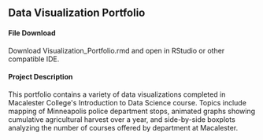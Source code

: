 ## Data Visualization Portfolio
#### File Download

Download Visualization_Portfolio.rmd and open in RStudio or other compatible IDE.

#### Project Description

This portfolio contains a variety of data visualizations completed in Macalester College's Introduction to Data Science course. Topics include mapping of Minneapolis police department stops, animated graphs showing cumulative agricultural harvest over a year, and side-by-side boxplots analyzing the number of courses offered by department at Macalester.

